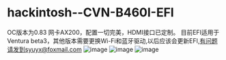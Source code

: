 # hackintosh--CVN-B460I-EFI
OC版本为0.83 网卡AX200，配置一切完美，HDMI接口已定制。
目前EFI适用于Ventura beta3，其他版本需要更换Wi-Fi和蓝牙驱动,以后应该会更新EFI,有问题请发到syuyx@foxmail.com
![image](https://user-images.githubusercontent.com/88355063/181159586-62534951-3fb8-4f1e-99f3-95d2c580a0ad.png)
![image](https://user-images.githubusercontent.com/88355063/181159601-42d96c81-15b8-4dc3-b3e0-defaeb64a3fd.png)
![image](https://user-images.githubusercontent.com/88355063/181159607-0b3d0283-b6ed-4c8b-82ee-adfea1e49e6c.png)
